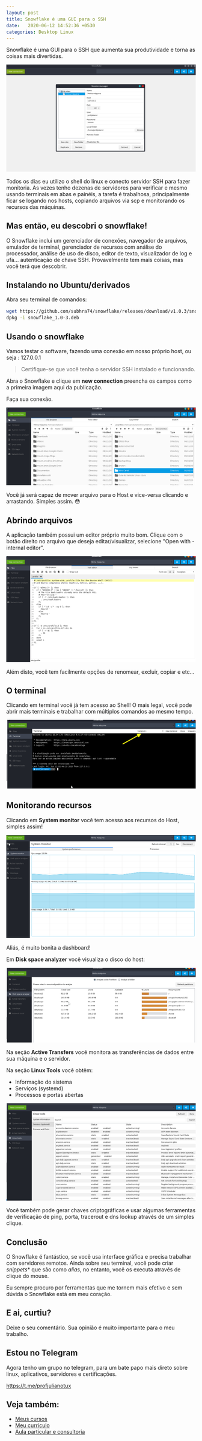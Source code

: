```yaml
---
layout: post
title: Snowflake é uma GUI para o SSH
date:   2020-06-12 14:52:36 +0530
categories: Desktop Linux
---
```

Snowflake é uma GUI para o SSH que aumenta sua produtividade e torna as coisas mais divertidas. 

![snowflake](/images/snow.png)

Todos os dias eu utilizo o shell do linux e conecto servidor SSH para fazer monitoria. As vezes tenho dezenas de servidores para verificar e mesmo usando terminais em abas e painéis, a tarefa é trabalhosa, principalmente ficar se logando nos hosts, copiando arquivos via scp e monitorando os recursos das máquinas.<!-- more -->

## Mas então, eu descobri o snowflake!
O Snowflake inclui um gerenciador de conexões, navegador de arquivos, emulador de terminal, gerenciador de recursos com análise do processador, análise de uso de disco, editor de texto, visualizador de log e ufa... autenticação de chave SSH. Provavelmente tem mais coisas, mas você terá que descobrir. 

## Instalando no Ubuntu/derivados

Abra seu terminal de comandos:

```bash
wget https://github.com/subhra74/snowflake/releases/download/v1.0.3/snowflake_1.0-3.deb /
dpkg -i snowflake_1.0-3.deb 
```


## Usando o snowflake
Vamos testar o software, fazendo uma conexão em nosso próprio host, ou seja : 127.0.0.1 

> Certifique-se que você tenha o servidor SSH instalado e funcionando.

Abra o Snowflake e clique em **new connection** preencha os campos como a primeira imagem aqui da publicação. 

Faça sua conexão. 

![snowflake conectado](/images/snow1.png)

Você já será capaz de mover arquivo para o Host e vice-versa clicando e arrastando. Simples assim. :flushed:

## Abrindo arquivos 
A aplicação também possui um editor próprio muito bom. Clique com o botão direito no arquivo que deseja editar/visualizar, selecione "Open with - internal editor". 

![snowflake editor](/images/snow2.png)

Além disto, você tem facilmente opções de renomear, excluir, copiar e etc...

## O terminal
Clicando em terminal você já tem acesso ao Shell! O mais legal, você pode abrir mais terminais e trabalhar com múltiplos comandos ao mesmo tempo. 

![snowflake](/images/snow3.png)

## Monitorando recursos
Clicando em **System monitor** você tem acesso aos recursos do Host, simples assim! 

![snow4](/images/snow4.png)

Aliás, é muito bonita a dashboard! 

Em **Disk space analyzer** você visualiza o disco do host:

![snow5](/images/snow5.png)

Na seção **Active Transfers** você monitora as transferências de dados entre sua máquina e o servidor.

Na seção **Linux Tools** você obtêm:

- Informação do sistema
- Serviços (systemd)
- Processos e portas abertas

![snow6](/images/snow6.png)


Você também pode gerar chaves criptográficas e usar algumas ferramentas de verificação de ping, porta, tracerout e dns lookup através de um simples clique. 

## Conclusão
O Snowflake é fantástico, se você usa interface gráfica e precisa trabalhar com servidores remotos. Ainda sobre seu terminal, você pode criar *snippets** que são como *alias*, no entanto, você os executa através de clique do mouse. 

Eu sempre procuro por ferramentas que me tornem mais efetivo e sem dúvida o Snowflake está em meu coração. 

## E ai, curtiu? 
Deixe o seu comentário. Sua opinião é muito importante para o meu trabalho.  

## Estou no Telegram
Agora tenho um grupo no telegram, para um bate papo mais direto sobre linux, aplicativos, servidores e certificações. 

<https://t.me/profjulianotux>


## Veja também:
- [Meus cursos](https://profjulianoramos.github.io/cursos/)
- [Meu currículo](https://profjulianoramos.github.io/curriculo/)
- [Aula particular e consultoria](https://profjulianoramos.github.io/consultoria/)